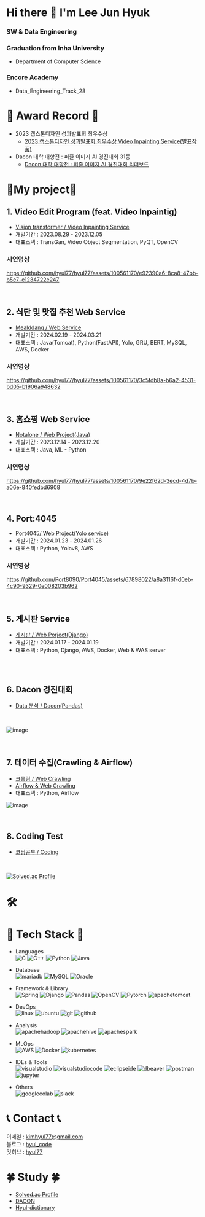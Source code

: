 # Hi there 👋 I'm Lee Jun Hyuk
### SW & Data Engineering
### Graduation from Inha University
- Department of Computer Science
### Encore Academy
- Data_Engineering_Track_28

# 🥇 Award Record 🥇
- 2023 캡스톤디자인 성과발표회 최우수상
  - [2023 캡스톤디자인 성과발표회 최우수상 Video Inpainting Service(발표작품)](https://github.com/hyul77/VIP)
- Dacon 대학 대항전 : 퍼즐 이미지 AI 경진대회 31등
  - [Dacon 대학 대항전 : 퍼즐 이미지 AI 경진대회 리더보드](https://dacon.io/competitions/official/236207/leaderboard)




# 🌟My project🌟

## 1. Video Edit Program (feat. Video Inpaintig)
- [Vision transformer / Video Inpainting Service](https://github.com/hyul77/VIP)
- 개발기간 : 2023.08.29 - 2023.12.05
- 대표스택 : TransGan, Video Object Segmentation, PyQT, OpenCV

### 시연영상


https://github.com/hyul77/hyul77/assets/100561170/e92390a6-8ca8-47bb-b5e7-e1234722e247

<br/>

## 2. 식단 및 맛집 추천 Web Service
- [Mealddang / Web Service](https://github.com/hyul77/Mealddang)
- 개발기간 : 2024.02.19 - 2024.03.21
- 대표스택 : Java(Tomcat), Python(FastAPI), Yolo, GRU, BERT, MySQL, AWS, Docker

### 시연영상


https://github.com/hyul77/hyul77/assets/100561170/3c5fdb8a-b6a2-4531-bd05-b1906a948632





<br/>

## 3. 홈쇼핑 Web Service
- [Notalone / Web Project(Java)](https://github.com/hyul77/hyul-notalone)
- 개발기간 : 2023.12.14 - 2023.12.20
- 대표스택 : Java, ML - Python

### 시연영상

https://github.com/hyul77/hyul77/assets/100561170/9e22f62d-3ecd-4d7b-a06e-840fedbd6908



<br/>

## 4. Port:4045
- [Port4045/ Web Project(Yolo service)](https://github.com/Port8090/Port4045)
- 개발기간 : 2024.01.23 - 2024.01.26
- 대표스택 : Python, Yolov8, AWS

### 시연영상


https://github.com/Port8090/Port4045/assets/67898022/a8a3116f-d0eb-4c90-9329-0e008203b962


<br/>



## 5. 게시판 Service
- [게시판 / Web Porject(Django)](https://github.com/hyul77/hyul-django)
- 개발기간 : 2024.01.17 - 2024.01.19
- 대표스택 : Python, Django, AWS, Docker, Web & WAS server
<br/>

<br/>

## 6. Dacon 경진대회 

- [Data 분석 / Dacon(Pandas)](https://github.com/hyul77/hyul-pandas)<br/>
  
<br/>

![image](https://github.com/hyul77/hyul77/assets/100561170/14a7af98-719d-4d33-b132-0be3ebe394d2)

<br/>

## 7. 데이터 수집(Crawling & Airflow)

- [크롤링 / Web Crawling](https://github.com/hyul77/hyul-crawling)<br/>
- [Airflow & Web Crawling](https://github.com/hyul77/hyul-airflow)<br/>
- 대표스택 : Python, Airflow

![image](https://github.com/hyul77/hyul-airflow/assets/100561170/94b83ecf-395e-4764-813b-f1b2fb0bbc0b)

<br/>

## 8. Coding Test

- [코딩공부 / Coding](https://github.com/hyul77/Algorithm)<br/>

<br/>

[![Solved.ac Profile](http://mazassumnida.wtf/api/v2/generate_badge?boj=hyul7)](https://solved.ac/hyul7/)<br/>

# 🛠️

# 📖 Tech Stack 📖
- Languages<br/>
![C](https://img.shields.io/badge/c-A8B9CC?style=flat-square&logo=cColor=white)
![C++](https://img.shields.io/badge/C++-00599C?style=flat-square&logo=cpluspluslogoColor=white)
![Python](https://img.shields.io/badge/Python-3670A0?style=flat-square&logo=python&logoColor=ffdd54)
![Java](https://img.shields.io/badge/java-437291.svg?style=flat-square&logo=openjdk&logoColor=white)

- Database<br/>
![mariadb](https://img.shields.io/badge/mariadb-003545.svg?style=flat-square&logo=mariadb&logoColor=white)
![MySQL](https://img.shields.io/badge/MySQL-4479A1.svg?style=flat-square&logo=MySQL&logoColor=white)
![Oracle](https://img.shields.io/badge/Oracle-F80000.svg?style=flat-square&logo=oracle&logoColor=white)

- Framework & Library<br/>
![Spring](https://img.shields.io/badge/spring-6DB33F.svg?style=flat-square&logo=spring&logoColor=white)
![Django](https://img.shields.io/badge/django-092E20.svg?style=flat-square&logo=django&logoColor=white)
![Pandas](https://img.shields.io/badge/pandas-150458.svg?style=flat-square&logo=pandas&logoColor=white)
![OpenCV](https://img.shields.io/badge/opencv-5C3EE8.svg?style=flat-square&logo=opencv&logoColor=white)
![Pytorch](https://img.shields.io/badge/pytorch-EE4C2C.svg?style=flat-square&logo=pytorch&logoColor=white)
![apachetomcat](https://img.shields.io/badge/apachetomcat-F8DC75.svg?style=flat-square&logo=apachetomcat&logoColor=white)


- DevOps<br/>
![linux](https://img.shields.io/badge/linux-FCC624.svg?style=flat-square&logo=linux&logoColor=white)
![ubuntu](https://img.shields.io/badge/ubuntu-E95420.svg?style=flat-square&logo=ubuntu&logoColor=white)
![git](https://img.shields.io/badge/git-F05032.svg?style=flat-square&logo=git&logoColor=white)
![github](https://img.shields.io/badge/github-181717.svg?style=flat-square&logo=github&logoColor=white)

- Analysis<br/>
![apachehadoop](https://img.shields.io/badge/apachehadoop-66CCFF.svg?style=flat-square&logo=apachehadoop&logoColor=white)
![apachehive](https://img.shields.io/badge/apachehive-FDEE21.svg?style=flat-square&logo=apachehive&logoColor=white)
![apachespark](https://img.shields.io/badge/apachespark-E25A1C.svg?style=flat-square&logo=apachespark&logoColor=white)


- MLOps<br/>
![AWS](https://img.shields.io/badge/AWS-%23FF9900.svg?style=flat-square&logo=amazon-aws&logoColor=white)
![Docker](https://img.shields.io/badge/docker-%230db7ed.svg?style=flat-square&logo=docker&logoColor=white)
![kubernetes](https://img.shields.io/badge/kubernetes-326CE5.svg?style=flat-square&logo=opencv&logoColor=white)


- IDEs & Tools<br/>
![visualstudio](https://img.shields.io/badge/visualstudio-5C2D91?style=flat-square&logo=visualstudio&logoColor=white)
![visualstudiocode](https://img.shields.io/badge/visualstudiocode-007ACC?style=flat-square&logo=visualstudiocode&logoColor=white)
![eclipseide](https://img.shields.io/badge/eclipseide-2C2255?style=flat-square&logo=eclipseide&logoColor=white)
![dbeaver](https://img.shields.io/badge/dbeaver-382923?style=flat-square&logo=dbeaver&logoColor=white)
![postman](https://img.shields.io/badge/postman-FF6C37?style=flat-square&logo=postman&logoColor=white)
![jupyter](https://img.shields.io/badge/jupyter-F37626?style=flat-square&logo=jupyter&logoColor=white)

- Others<br/>
![googlecolab](https://img.shields.io/badge/googlecolab-F9AB00.svg?style=flat-square&logo=googlecolab&logoColor=white)
![slack](https://img.shields.io/badge/slack-4A154B.svg?style=flat-square&logo=slack&logoColor=white)

# 📞 Contact 📞
이메일 : kimhyul77@gmail.com </br>
블로그 : [hyul_code](https://hyul-code.tistory.com/) </br>
깃허브 : [hyul77](https://github.com/hyul77)

# 🍀 Study 🍀
- [Solved.ac Profile](https://solved.ac/hyul7/)<br/>
- [DACON](https://dacon.io/myprofile/474256/home)<br/>
- [Hyul-dictionary](https://github.com/hyul77/hyul-dictionary)<br/>


